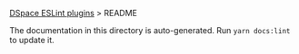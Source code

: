 [DSpace ESLint plugins](../../README.md) > README

The documentation in this directory is auto-generated.
Run `yarn docs:lint` to update it.